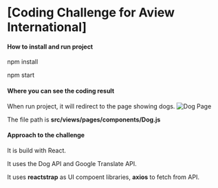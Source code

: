 # [Coding Challenge for Aview International]

#### How to install and run project

npm install

npm start

#### Where you can see the coding result

When run project, it will redirect to the page showing dogs. 
![Dog Page](https://snipboard.io/3LDrit.jpg)

The file path is **src/views/pages/components/Dog.js**

#### Approach to the challenge

It is build with React.

It uses the Dog API and Google Translate API.

It uses **reactstrap** as UI compoent libraries, **axios** to fetch from API.

